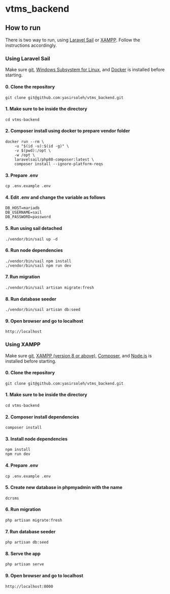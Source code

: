 # vtms_backend
## How to run
There is two way to run, using [Laravel Sail](#using-laravel-sail) or [XAMPP](#using-xampp). Follow the instructions accordingly.
### Using Laravel Sail 
Make sure [git](https://git-scm.com/), [Windows Subsystem for Linux](https://docs.microsoft.com/en-us/windows/wsl/install), and [Docker](https://www.docker.com/products/docker-desktop) is installed before starting.
#### 0. Clone the repository
```
git clone git@github.com:yasirsoleh/vtms_backend.git
```
#### 1. Make sure to be inside the directory
```
cd vtms-backend
```
#### 2. Composer install using docker to prepare vendor folder
```
docker run --rm \
    -u "$(id -u):$(id -g)" \
    -v $(pwd):/opt \
    -w /opt \
    laravelsail/php80-composer:latest \
    composer install --ignore-platform-reqs
```
#### 3. Prepare .env
```
cp .env.example .env
```
#### 4. Edit .env and change the variable as follows
```
DB_HOST=mariadb
DB_USERNAME=sail
DB_PASSWORD=password
```
#### 5. Run using sail detached
```
./vendor/bin/sail up -d
```
#### 6. Run node dependencies
```
./vendor/bin/sail npm install
./vendor/bin/sail npm run dev
```
#### 7. Run migration
```
./vendor/bin/sail artisan migrate:fresh
```
#### 8. Run database seeder
```
./vendor/bin/sail artisan db:seed
```
#### 9. Open browser and go to localhost
```
http://localhost
```

### Using XAMPP
Make sure [git](https://git-scm.com/), [XAMPP  (version 8 or above)](https://www.apachefriends.org/download.html), [Composer](https://getcomposer.org/download/), and [Node.js](https://nodejs.org/en/download/) is installed before starting.
#### 0. Clone the repository
```
git clone git@github.com:yasirsoleh/vtms_backend.git
```
#### 1. Make sure to be inside the directory
```
cd vtms-backend
```
#### 2. Composer install dependencies
```
composer install
```
#### 3. Install node dependencies
```
npm install
npm run dev
```
#### 4. Prepare .env
```
cp .env.example .env
```
#### 5. Create new database in phpmyadmin with the name
```
dcrsms
```
#### 6. Run migration
```
php artisan migrate:fresh
```
#### 7. Run database seeder
```
php artisan db:seed
```
#### 8. Serve the app
```
php artisan serve
```
#### 9. Open browser and go to localhost
```
http://localhost:8000
```

